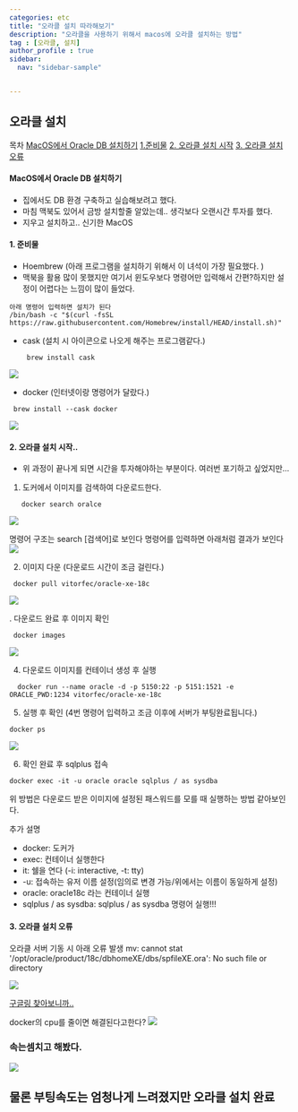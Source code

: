 ```yaml
---
categories: etc
title: "오라클 설치 따라해보기"
description: "오라클을 사용하기 위해서 macos에 오라클 설치하는 방법"
tag : [오라클, 설치]
author_profile : true 
sidebar:
  nav: "sidebar-sample"


---
```

## 오라클 설치
  목차 
    [MacOS에서 Oracle DB 설치하기](#macos에서-oracle-db-설치하기)
    [1.준비물](#1-준비물)
    [2. 오라클 설치 시작](#2-오라클-설치-시작)
    [3. 오라클 설치 오류](#3-오라클-설치-오류)

#### MacOS에서 Oracle DB 설치하기 
- 집에서도 DB 환경 구축하고 실습해보려고 했다.   
- 마침 맥북도 있어서 금방 설치할줄 알았는데.. 생각보다 오랜시간 투자를 했다.
- 지우고 설치하고.. 신기한 MacOS

#### 1. 준비물 
 - Hoembrew (아래 프로그램을 설치하기 위해서 이 녀석이 가장 필요했다. )
 - 맥북을 활용 많이 못했지만 여기서 윈도우보다 명령어만 입력해서 간편?하지만 설정이 어렵다는 느낌이 많이 들었다. 
  ```
  아래 명령어 입력하면 설치가 된다
  /bin/bash -c "$(curl -fsSL https://raw.githubusercontent.com/Homebrew/install/HEAD/install.sh)"
  ```
 - cask  (설치 시 아이콘으로 나오게 해주는 프로그램같다.)
   ```
    brew install cask
   ```
 <img src="https://user-images.githubusercontent.com/78027688/147571716-25a66a21-4f41-4df0-9698-8ff3054edf4d.png">

 - docker (인터넷이랑 명령어가 달랐다.)
  ```
   brew install --cask docker
  ```
  <img src="https://user-images.githubusercontent.com/78027688/147571940-0386a3f5-6697-4e86-ac04-0c7438c36246.png">

#### 2. 오라클 설치 시작..
 - 위 과정이 끝나게 되면 시간을 투자해야하는 부분이다. 여러번 포기하고 싶었지만...

 1. 도커에서 이미지를 검색하여 다운로드한다. 
```
   docker search oralce
```

 <img  src="https://user-images.githubusercontent.com/78027688/147572519-bc13afb7-bc92-451c-a8d0-74efed9501f8.png">

   명령어 구조는 search [검색어]로 보인다 
   명령어를 입력하면 아래처럼 결과가 보인다
 <img  src="https://user-images.githubusercontent.com/78027688/147572572-5471126d-b297-4257-b279-4ef850bf7638.png">

 2. 이미지 다운 (다운로드 시간이 조금 걸린다.)
```
 docker pull vitorfec/oracle-xe-18c
```
 <img src="https://user-images.githubusercontent.com/78027688/147573003-7d53a760-969e-40e9-abc4-5f74a370a28d.png">

 . 다운로드 완료 후 이미지 확인 
  ```
   docker images
  ```
 <img  src="https://user-images.githubusercontent.com/78027688/147573223-74bc90c3-780f-4e45-a2d8-8a87a174f381.png">

 4. 다운로드 이미지를 컨테이너 생성 후 실행
```
  docker run --name oracle -d -p 5150:22 -p 5151:1521 -e ORACLE_PWD:1234 vitorfec/oracle-xe-18c
 ```
 5. 실행 후 확인 (4번 명령어 입력하고 조금 이후에 서버가 부팅완료됩니다.)
```
docker ps
```
 <img src="https://user-images.githubusercontent.com/78027688/147573824-3cbc188d-443c-4237-beed-04937eee66fd.png">

 6. 확인 완료 후 sqlplus 접속
```
docker exec -it -u oracle oracle sqlplus / as sysdba 
```
위 방법은 다운로드 받은 이미지에 설정된 패스워드를 모를 때 실행하는 방법 같아보인다.

추가 설명 
* docker: 도커가
* exec: 컨테이너 실행한다
* it: 쉘을 연다  (-i: interactive, -t: tty)
* -u: 접속하는 유저 이름 설정(임의로 변경 가능/위에서는 이름이 동일하게 설정) 
* oracle: oracle18c 라는 컨테이너 실행
* sqlplus / as sysdba: sqlplus / as sysdba 명령어 실행!!!

#### 3. 오라클 설치 오류 
 오라클 서버 기동 시 아래 오류 발생 
  mv: cannot stat '/opt/oracle/product/18c/dbhomeXE/dbs/spfileXE.ora': No such file or directory

<img src="https://user-images.githubusercontent.com/78027688/147574218-aeaae818-3e06-463e-b22e-4a8ed88de927.png">

[구글링 찾아보니까..]("https://github.com/oracle/docker-images/issues/1522") 

docker의 cpu를 줄이면 해결된다고한다?
<img  src="https://user-images.githubusercontent.com/78027688/147574793-71ee9cbb-c3a2-4f2d-9aa9-08f94d4d8af3.png">

### 속는셈치고 해봤다.

<img  src="https://user-images.githubusercontent.com/78027688/147574898-6c4fff5b-b0d4-41e8-b53e-189e372d44ed.png">

## 물론 부팅속도는 엄청나게 느려졌지만 오라클 설치 완료
